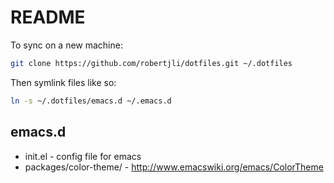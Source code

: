 README
======

To sync on a new machine:

```bash
git clone https://github.com/robertjli/dotfiles.git ~/.dotfiles
```

Then symlink files like so:

```bash
ln -s ~/.dotfiles/emacs.d ~/.emacs.d
```

emacs.d
-------

* init.el - config file for emacs
* packages/color-theme/ - http://www.emacswiki.org/emacs/ColorTheme
